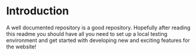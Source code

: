 # Introduction

A well documented repository is a good repository. Hopefully after reading this readme you should have all you need to set up a local testing environment and get started with developing new and exciting features for the website!
